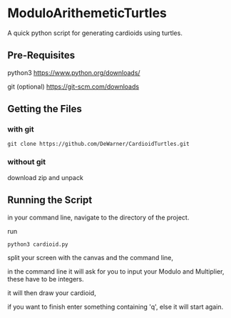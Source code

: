 # ModuloArithemeticTurtles
A quick python script for generating cardioids using turtles.

## Pre-Requisites
python3 https://www.python.org/downloads/

git (optional) https://git-scm.com/downloads
## Getting the Files
### with git
  `git clone https://github.com/DeWarner/CardioidTurtles.git`
### without git
  download zip and unpack
## Running the Script
in your command line, navigate to the directory of the project.

run

`python3 cardioid.py`

split your screen with the canvas and the command line,

in the command line it will ask for you to input your Modulo and Multiplier, these have to be integers.

it will then draw your cardioid,

if you want to finish enter something containing 'q', else it will start again.
